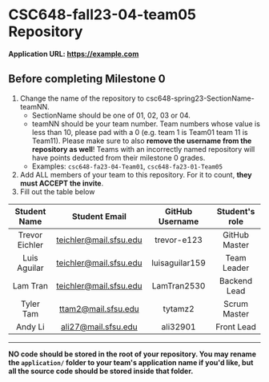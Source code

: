 # CSC648-fall23-04-team05 Repository

**Application URL: <https://example.com>**

## Before completing Milestone 0

1. Change the name of the repository to csc648-spring23-SectionName-teamNN.
   - SectionName should be one of 01, 02, 03 or 04.
   - teamNN should be your team number. Team numbers whose value is less than
     10, please pad with a 0 (e.g. team 1 is Team01 team 11 is Team11). Please
     make sure to also **remove the username from the repository as well**!
     Teams with an incorrectly named repository will have points deducted from
     their milestone 0 grades.
   - Examples: `csc648-fa23-04-Team01`, `csc648-fa23-01-Team05`
2. Add ALL members of your team to this repository. For it to count, **they must
   ACCEPT the invite**.
3. Fill out the table below

|    Student Name    |     Student Email      | GitHub Username | Student's role |
| :----------------: | :--------------------: | :-------------: | :------------: |
|   Trevor Eichler   | teichler@mail.sfsu.edu |   trevor-e123   |  GitHub Master |
|    Luis Aguilar    | teichler@mail.sfsu.edu |  luisaguilar159 |  Team Leader   |
|      Lam Tran      | teichler@mail.sfsu.edu |   LamTran2530   |  Backend Lead  |
|     Tyler Tam      | ttam2@mail.sfsu.edu |     tytamz2     |  Scrum Master  |
|      Andy Li       | ali27@mail.sfsu.edu |    ali32901     |  Front Lead    |
__________________________________________________________________________________

**NO code should be stored in the root of your repository. You may rename the
`application/` folder to your team's application name if you'd like, but all the
source code should be stored inside that folder.**
